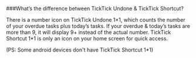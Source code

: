 ###What’s the difference between TickTick Undone & TickTick Shortcut?

There is a number icon on TickTick Undone 1×1, which counts the number of your overdue tasks plus today’s tasks. If your overdue & today’s tasks are more than 9, it will display 9+ instead of the actual number. TickTick Shortcut 1*1 is only an icon on your home screen for quick access.

(PS: Some android devices don't have TickTick Shortcut 1*1)
